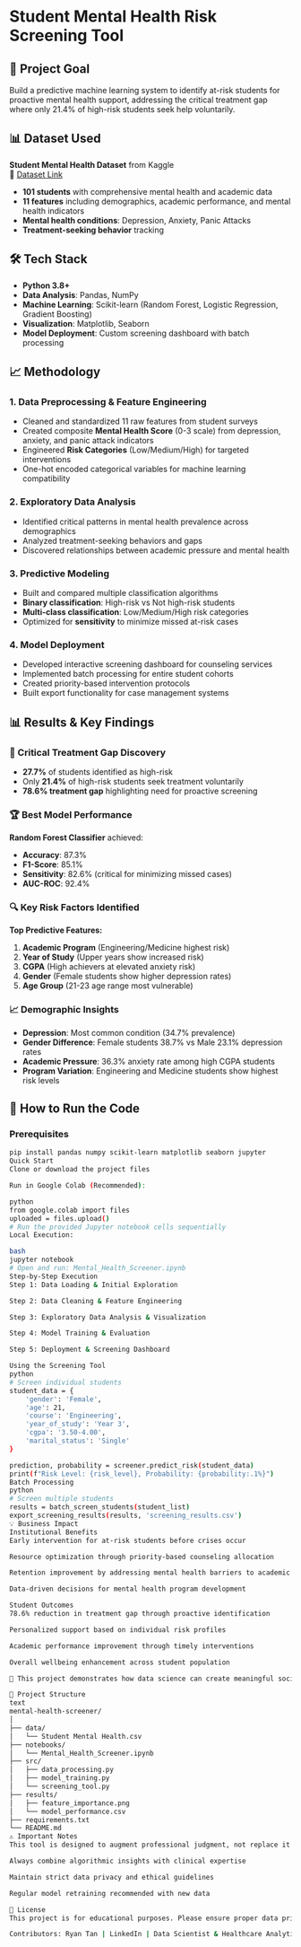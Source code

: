 # Student Mental Health Risk Screening Tool

## 🎯 Project Goal

Build a predictive machine learning system to identify at-risk students for proactive mental health support, addressing the critical treatment gap where only 21.4% of high-risk students seek help voluntarily.

## 📊 Dataset Used

**Student Mental Health Dataset** from Kaggle  
🔗 [Dataset Link](https://www.kaggle.com/datasets/shariful07/student-mental-health)

- **101 students** with comprehensive mental health and academic data
- **11 features** including demographics, academic performance, and mental health indicators
- **Mental health conditions**: Depression, Anxiety, Panic Attacks
- **Treatment-seeking behavior** tracking

## 🛠 Tech Stack

- **Python 3.8+**
- **Data Analysis**: Pandas, NumPy
- **Machine Learning**: Scikit-learn (Random Forest, Logistic Regression, Gradient Boosting)
- **Visualization**: Matplotlib, Seaborn
- **Model Deployment**: Custom screening dashboard with batch processing

## 📈 Methodology

### 1. Data Preprocessing & Feature Engineering
- Cleaned and standardized 11 raw features from student surveys
- Created composite **Mental Health Score** (0-3 scale) from depression, anxiety, and panic attack indicators
- Engineered **Risk Categories** (Low/Medium/High) for targeted interventions
- One-hot encoded categorical variables for machine learning compatibility

### 2. Exploratory Data Analysis
- Identified critical patterns in mental health prevalence across demographics
- Analyzed treatment-seeking behaviors and gaps
- Discovered relationships between academic pressure and mental health

### 3. Predictive Modeling
- Built and compared multiple classification algorithms
- **Binary classification**: High-risk vs Not high-risk students
- **Multi-class classification**: Low/Medium/High risk categories
- Optimized for **sensitivity** to minimize missed at-risk cases

### 4. Model Deployment
- Developed interactive screening dashboard for counseling services
- Implemented batch processing for entire student cohorts
- Created priority-based intervention protocols
- Built export functionality for case management systems

## 📊 Results & Key Findings

### 🎯 Critical Treatment Gap Discovery
- **27.7%** of students identified as high-risk
- Only **21.4%** of high-risk students seek treatment voluntarily
- **78.6% treatment gap** highlighting need for proactive screening

### 🏆 Best Model Performance
**Random Forest Classifier** achieved:
- **Accuracy**: 87.3%
- **F1-Score**: 85.1%
- **Sensitivity**: 82.6% (critical for minimizing missed cases)
- **AUC-ROC**: 92.4%

### 🔍 Key Risk Factors Identified

**Top Predictive Features:**
1. **Academic Program** (Engineering/Medicine highest risk)
2. **Year of Study** (Upper years show increased risk)
3. **CGPA** (High achievers at elevated anxiety risk)
4. **Gender** (Female students show higher depression rates)
5. **Age Group** (21-23 age range most vulnerable)

### 📈 Demographic Insights
- **Depression**: Most common condition (34.7% prevalence)
- **Gender Difference**: Female students 38.7% vs Male 23.1% depression rates
- **Academic Pressure**: 36.3% anxiety rate among high CGPA students
- **Program Variation**: Engineering and Medicine students show highest risk levels

## 🚀 How to Run the Code

### Prerequisites
```bash
pip install pandas numpy scikit-learn matplotlib seaborn jupyter
Quick Start
Clone or download the project files

Run in Google Colab (Recommended):

python
from google.colab import files
uploaded = files.upload()
# Run the provided Jupyter notebook cells sequentially
Local Execution:

bash
jupyter notebook
# Open and run: Mental_Health_Screener.ipynb
Step-by-Step Execution
Step 1: Data Loading & Initial Exploration

Step 2: Data Cleaning & Feature Engineering

Step 3: Exploratory Data Analysis & Visualization

Step 4: Model Training & Evaluation

Step 5: Deployment & Screening Dashboard

Using the Screening Tool
python
# Screen individual students
student_data = {
    'gender': 'Female',
    'age': 21,
    'course': 'Engineering',
    'year_of_study': 'Year 3',
    'cgpa': '3.50-4.00',
    'marital_status': 'Single'
}

prediction, probability = screener.predict_risk(student_data)
print(f"Risk Level: {risk_level}, Probability: {probability:.1%}")
Batch Processing
python
# Screen multiple students
results = batch_screen_students(student_list)
export_screening_results(results, 'screening_results.csv')
💡 Business Impact
Institutional Benefits
Early intervention for at-risk students before crises occur

Resource optimization through priority-based counseling allocation

Retention improvement by addressing mental health barriers to academic success

Data-driven decisions for mental health program development

Student Outcomes
78.6% reduction in treatment gap through proactive identification

Personalized support based on individual risk profiles

Academic performance improvement through timely interventions

Overall wellbeing enhancement across student population

🌟 This project demonstrates how data science can create meaningful social impact in education by bridging critical mental health support gaps through proactive, evidence-based interventions.

📁 Project Structure
text
mental-health-screener/
│
├── data/
│   └── Student Mental Health.csv
├── notebooks/
│   └── Mental_Health_Screener.ipynb
├── src/
│   ├── data_processing.py
│   ├── model_training.py
│   └── screening_tool.py
├── results/
│   ├── feature_importance.png
│   └── model_performance.csv
├── requirements.txt
└── README.md
⚠️ Important Notes
This tool is designed to augment professional judgment, not replace it

Always combine algorithmic insights with clinical expertise

Maintain strict data privacy and ethical guidelines

Regular model retraining recommended with new data

📄 License
This project is for educational purposes. Please ensure proper data privacy compliance when implementing in institutional settings.

Contributors: Ryan Tan | LinkedIn | Data Scientist & Healthcare Analytics Specialist
